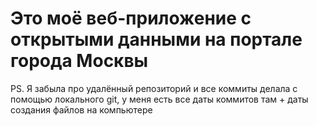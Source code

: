 # Это моё веб-приложение с открытыми данными на портале города Москвы
PS. Я забыла про удалённый репозиторий и все коммиты делала с помощью локального git, у меня есть все даты коммитов там + даты создания файлов на компьютере
